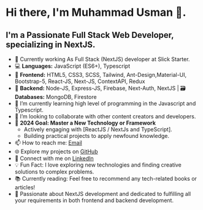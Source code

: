 # Hi there, I'm Muhammad Usman 👋.
## I'm a Passionate Full Stack Web Developer, specializing in NextJS.
- 🔭 Currently working As Full Stack (NextJS) developer at Slick Starter.
- 💻 **Languages:** JavaScript (ES6+), Typescript
- 🎨 **Frontend:** HTML5, CSS3, SCSS, Tailwind, Ant-Design,Material-UI, Bootstrap-5, React-JS, Next-JS, ContextAPI, Redux
- 🚀 **Backend:** Node-JS, Express-JS, Firebase, Next-Auth, NextJS | 🗃️  **Databases:** MongoDB, Firestore
- 🌱 I’m currently learning high level of programming in the Javascript and Typescript.
- 👯 I’m looking to collaborate with other content creators and developers.
- 🎯 **2024 Goal: Master a New Technology or Framework**
  - Actively engaging with [ReactJS / NextJs and TypeScript].
  - Building practical projects to apply newfound knowledge.
- 📫 How to reach me: [Email](mirzausman9006@gmail.com "Send an Email")
- 🌐 Explore my projects on [GitHub](https://github.com/MirzaUsman733/MirzaUsman733 "Visit GitHub Profile")
- 💼 Connect with me on [LinkedIn](https://www.linkedin.com/in/mirzausman-developer/ "Connect on LinkedIn")
- 💡 Fun Fact: I love exploring new technologies and finding creative solutions to complex problems.
- 📚 Currently reading: Feel free to recommend any tech-related books or articles!
- 🚀 Passionate about NextJS development and dedicated to fulfilling all your requirements in both frontend and backend development.
  
<!---
MirzaUsman733/MirzaUsman733 is a ✨ special ✨ repository because its `README.md` (this file) appears on your GitHub profile.
You can click the Preview link to take a look at your changes.
--->
